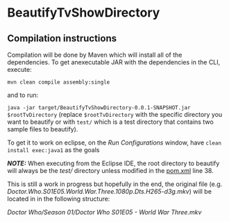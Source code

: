 # BeautifyTvShowDirectory

## Compilation instructions

Compilation will be done by Maven which will install all of the dependencies.
To get anexecutable JAR with the dependencies in the CLI, execute:

`mvn clean compile assembly:single`

and to run:

`java -jar target/BeautifyTvShowDirectory-0.0.1-SNAPSHOT.jar $rootTvDirectory` (replace `$rootTvDirectory` with the specific directory you want to beautify or with `test/` which is a test directory that contains two sample files to beautify).

To get it to work on eclipse, on the *Run Configurations* window, have `clean install exec:java1` as the goals

**_NOTE:_** When executing from the Eclipse IDE, the root directory to beautify will always be the *test/* directory unless modified in the [pom.xml](https://github.com/MichelGeorgesNajarian/BeautifyTvShowDirectory/blob/master/pom.xml) line 38.

This is still a work in progress but hopefully in the end, the original file (e.g. *Doctor.Who.S01E05.World.War.Three.1080p.Dts.H265-d3g.mkv*) will be located in in the following structure:

*Doctor Who/Season 01/Doctor Who S01E05 - World War Three.mkv*
